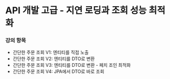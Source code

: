 # API 개발 고급 - 지연 로딩과 조회 성능 최적화

### 강의 항목

* 간단한 주문 조회 V1: 엔티티를 직접 노출
* 간단한 주문 조회 V2: 엔티티를 DTO로 변환
* 간단한 주문 조회 V3: 엔티티를 DTO로 변환 - 페치 조인 최적화
* 간단한 주문 조회 V4: JPA에서 DTO로 바로 조회



